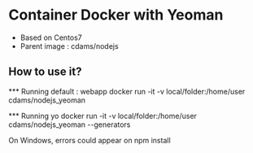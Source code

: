 Container Docker with Yeoman
=============

 - Based on Centos7
 - Parent image : cdams/nodejs

How to use it?
--------------

*** Running default : webapp
	docker run -it -v local/folder:/home/user cdams/nodejs_yeoman

*** Running yo
	docker run -it -v local/folder:/home/user cdams/nodejs_yeoman --generators


On Windows, errors could appear on npm install